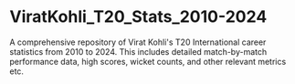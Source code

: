 # ViratKohli_T20_Stats_2010-2024
A comprehensive repository of Virat Kohli's T20 International career statistics from 2010 to 2024. This includes detailed match-by-match performance data, high scores, wicket counts, and other relevant metrics etc.
